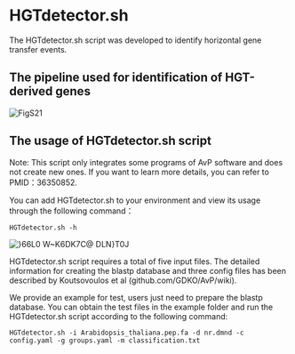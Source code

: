 # HGTdetector.sh

The HGTdetector.sh script was developed to identify horizontal gene transfer events.

## The pipeline used for identification of HGT-derived genes  
![FigS21](https://github.com/SextupleV/TD-research/assets/22436936/fd56ac87-0b82-47c8-adf5-8d3d48a23587)

## The usage of HGTdetector.sh script

Note: This script only integrates some programs of AvP software and does not create new ones. If you want to learn more details, you can refer to PMID：36350852.

You can add HGTdetector.sh to your environment and view its usage through the following command：

```HGTdetector.sh -h```

![}66L0 W~K6DK7C@ DLN}T0J](https://github.com/SextupleV/TD-research/assets/22436936/13175670-86d7-4f10-a393-dbe38fcdab14)

HGTdetector.sh script requires a total of five input files. The detailed information for creating the blastp database and three config files has been described by Koutsovoulos et al (github.com/GDKO/AvP/wiki).

We provide an example for test, users just need to prepare the blastp database. You can obtain the test files in the example folder and run the HGTdetector.sh script according to the following command:

```HGTdetector.sh -i Arabidopsis_thaliana.pep.fa -d nr.dmnd -c config.yaml -g groups.yaml -m classification.txt```



